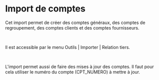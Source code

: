 # Import de comptes

Cet import permet de créer des comptes 
 généraux, des comptes de regroupement, des comptes clients et des comptes 
 fournisseurs.


 


Il est accessible par le 
 menu Outils 
 | Importer | Relation tiers.


 


L'import permet aussi de faire des mises à jour des comptes. Il faut 
 pour cela utiliser le numéro du compte 
 (CPT\_NUMERO) à mettre à jour.


 


